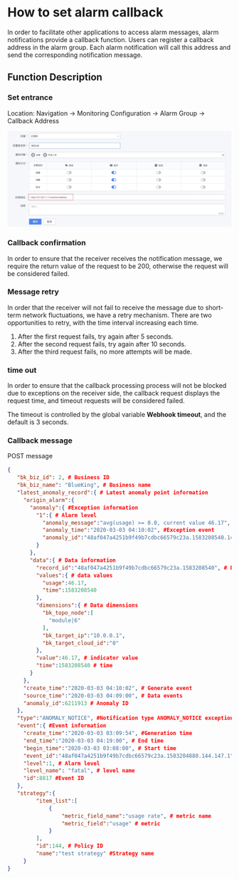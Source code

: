 # How to set alarm callback

In order to facilitate other applications to access alarm messages, alarm notifications provide a callback function. Users can register a callback address in the alarm group. Each alarm notification will call this address and send the corresponding notification message.

## Function Description

### Set entrance

Location: Navigation → Monitoring Configuration → Alarm Group → Callback Address

![Screenshot of alarm group settings](media/15833979854386.jpg)

### Callback confirmation

In order to ensure that the receiver receives the notification message, we require the return value of the request to be 200, otherwise the request will be considered failed.

### Message retry

In order that the receiver will not fail to receive the message due to short-term network fluctuations, we have a retry mechanism. There are two opportunities to retry, with the time interval increasing each time.

1. After the first request fails, try again after 5 seconds.
2. After the second request fails, try again after 10 seconds.
3. After the third request fails, no more attempts will be made.

### time out

In order to ensure that the callback processing process will not be blocked due to exceptions on the receiver side, the callback request displays the request time, and timeout requests will be considered failed.

The timeout is controlled by the global variable **Webhook timeout**, and the default is 3 seconds.

### Callback message

POST message

```json
{
   "bk_biz_id": 2, # Business ID
   "bk_biz_name": "BlueKing", # Business name
   "latest_anomaly_record":{ # Latest anomaly point information
     "origin_alarm":{
       "anomaly":{ #Exception information
         "1":{ # Alarm level
           "anomaly_message":"avg(usage) >= 0.0, current value 46.17", #Exception message
           "anomaly_time":"2020-03-03 04:10:02", #Exception event
           "anomaly_id":"48af047a4251b9f49b7cdbc66579c23a.1583208540.144.147.1" # Abnormal data ID
         }
       },
       "data":{ # Data information
         "record_id":"48af047a4251b9f49b7cdbc66579c23a.1583208540", # Data ID
         "values":{ # data values
           "usage":46.17,
           "time":1583208540
         },
         "dimensions":{ # Data dimensions
           "bk_topo_node":[
             "module|6"
           ],
           "bk_target_ip":"10.0.0.1",
           "bk_target_cloud_id":"0"
         },
         "value":46.17, # indicator value
         "time":1583208540 # time
       }
     },
     "create_time":"2020-03-03 04:10:02", # Generate event
     "source_time":"2020-03-03 04:09:00", # Data events
     "anomaly_id":6211913 # Anomaly ID
   },
   "type":"ANOMALY_NOTICE", #Notification type ANOMALY_NOTICE exception notification, RECOVERY_NOTICE recovery notification
   "event":{ #Event information
     "create_time":"2020-03-03 03:09:54", #Generation time
     "end_time":"2020-03-03 04:19:00", # End time
     "begin_time":"2020-03-03 03:08:00", # Start time
     "event_id":"48af047a4251b9f49b7cdbc66579c23a.1583204880.144.147.1",
     "level":1, # Alarm level
     "level_name": "fatal", # level name
     "id":8817 #Event ID
   },
   "strategy":{
         "item_list":[
             {
                 "metric_field_name":"usage rate", # metric name
                 "metric_field":"usage" # metric
             }
         ],
         "id":144, # Policy ID
         "name":"test strategy" #Strategy name
     }
}
```
